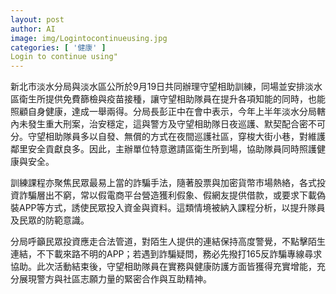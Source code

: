 ```yaml
---
layout: post
author: AI
image: img/Logintocontinueusing.jpg
categories: [ '健康' ]
Login to continue using"
---
```

新北市淡水分局與淡水區公所於9月19日共同辦理守望相助訓練，同場並安排淡水區衛生所提供免費篩檢與疫苗接種，讓守望相助隊員在提升各項知能的同時，也能照顧自身健康，達成一舉兩得。分局長彭正中在會中表示，今年上半年淡水分局轄內未發生重大刑案，治安穩定，這與警方及守望相助隊日夜巡護、默契配合密不可分。守望相助隊員多以自發、無償的方式在夜間巡護社區，穿梭大街小巷，對維護鄰里安全貢獻良多。因此，主辦單位特意邀請區衛生所到場，協助隊員同時照護健康與安全。

訓練課程亦聚焦民眾最易上當的詐騙手法，隨著股票與加密貨幣市場熱絡，各式投資詐騙層出不窮，常以假電商平台營造獲利假象、假網友提供借款，或要求下載偽裝APP等方式，誘使民眾投入資金與資料。這類情境被納入課程分析，以提升隊員及民眾的防範意識。

分局呼籲民眾投資應走合法管道，對陌生人提供的連結保持高度警覺，不點擊陌生連結，不下載來路不明的APP；若遇到詐騙疑問，務必先撥打165反詐騙專線尋求協助。此次活動結束後，守望相助隊員在實務與健康防護方面皆獲得充實增能，充分展現警方與社區志願力量的緊密合作與互助精神。